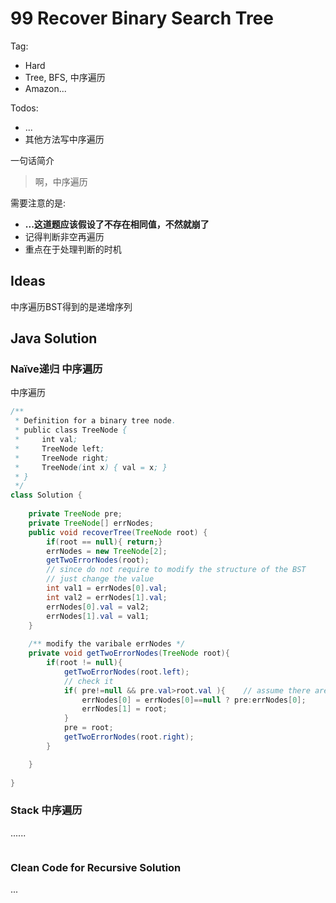# 99 Recover Binary Search Tree

Tag:

- Hard
- Tree, BFS, 中序遍历
- Amazon...

Todos:

- ...
- 其他方法写中序遍历

一句话简介

> 啊，中序遍历

需要注意的是:

- **...这道题应该假设了不存在相同值，不然就崩了**
- 记得判断非空再遍历
- 重点在于处理判断的时机

## Ideas

中序遍历BST得到的是递增序列

## Java Solution

### Naïve递归 中序遍历

中序遍历

```java
/**
 * Definition for a binary tree node.
 * public class TreeNode {
 *     int val;
 *     TreeNode left;
 *     TreeNode right;
 *     TreeNode(int x) { val = x; }
 * }
 */
class Solution {
    
    private TreeNode pre;
    private TreeNode[] errNodes;
    public void recoverTree(TreeNode root) {
        if(root == null){ return;}
        errNodes = new TreeNode[2];
        getTwoErrorNodes(root);
        // since do not require to modify the structure of the BST
        // just change the value
        int val1 = errNodes[0].val;
        int val2 = errNodes[1].val;
        errNodes[0].val = val2;
        errNodes[1].val = val1;
    }
    
    /** modify the varibale errNodes */
    private void getTwoErrorNodes(TreeNode root){
        if(root != null){
            getTwoErrorNodes(root.left);
            // check it 
            if( pre!=null && pre.val>root.val ){    // assume there are
                errNodes[0] = errNodes[0]==null ? pre:errNodes[0];
                errNodes[1] = root;
            }
            pre = root;
            getTwoErrorNodes(root.right);
        }

    }
    
}
```

### Stack 中序遍历

......

```java

```

### Clean Code for Recursive Solution

...

```java

```

